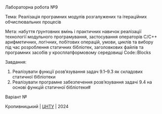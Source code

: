 
Лабораторна робота №9

Тема: Реалізація програмних модулів розгалужених та ітераційних обчислювальних процесів

Мета: набуття ґрунтовних вмінь і практичних навичок реалізації технології модульного програмування, застосування операторів С/С++ арифметичних, логічних, побітових операцій, умови, циклів та вибору під час розроблення статичних бібліотек, заголовкових файлів та програмних засобів у кросплатформовому середовищі Code::Blocks

Завдання:
1. Реалізувати функції розв’язування задач 9.1–9.3 як складових статичної бібліотеки
2. Реалізувати програмне забезпечення розв’язування задачі 9.4 на основі функцій статичної бібліотеки﻿# 

Варіант № 


Кропивницький | <a href="http://www.kntu.kr.ua/">ЦНТУ</a> | 2024
